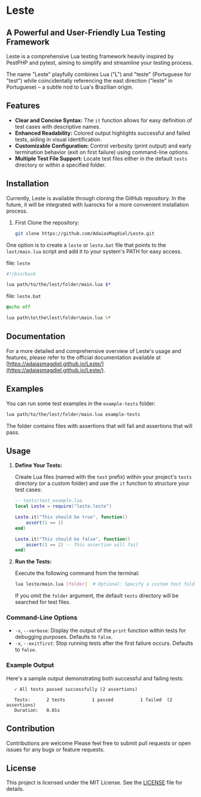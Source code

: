 # Leste

## A Powerful and User-Friendly Lua Testing Framework

Leste is a comprehensive Lua testing framework heavily inspired by PestPHP and pytest, aiming to simplify and streamline your testing process.

The name "Leste" playfully combines Lua ("L") and "teste" (Portuguese for "test") while coincidentally referencing the east direction ("leste" in Portuguese) – a subtle nod to Lua's Brazilian origin.

## Features

- **Clear and Concise Syntax:** The `it` function allows for easy definition of test cases with descriptive names.
- **Enhanced Readability:** Colored output highlights successful and failed tests, aiding in visual identification.
- **Customizable Configuration:** Control verbosity (print output) and early termination behavior (exit on first failure) using command-line options.
- **Multiple Test File Support:** Locate test files either in the default `tests` directory or within a specified folder.

## Installation

Currently, Leste is available through cloning the GitHub repository. In the future, it will be integrated with luarocks for a more convenient installation process.

1. First Clone the repository:

   ```bash
   git clone https://github.com/AdaiasMagdiel/Leste.git
   ```

One option is to create a `leste` or `leste.bat` file that points to
the `lest/main.lua` script and add it to your system's PATH for easy access.

file: `leste`
```bash
#!/bin/bash

lua path/to/the/lest/folder/main.lua $*
```

file: `leste.bat`
```cmd
@echo off

lua path\to\the\lest\folder\main.lua %*
```

## Documentation

For a more detailed and comprehensive overview of Leste's usage and features, please refer to the official documentation available at [https://adaiasmagdiel.github.io/Leste/](https://adaiasmagdiel.github.io/Leste/).

## Examples

You can run some test examples in the `example-tests` folder:

```bash
lua path/to/the/lest/folder/main.lua example-tests
```

The folder contains files with assertions that will fail and assertions that will pass.

## Usage

1. **Define Your Tests:**

   Create Lua files (named with the `test` prefix) within your project's `tests` directory (or a custom folder) and use the `it` function to structure your test cases:

   ```lua
   -- tests/test_example.lua
   local Leste = require("leste.leste")

   Leste.it("This should be true", function()
       assert(1 == 1)
   end)

   Leste.it("This should be false", function()
       assert(1 == 2) -- This assertion will fail
   end)
   ```

2. **Run the Tests:**

   Execute the following command from the terminal:

   ```bash
   lua leste/main.lua [folder]  # Optional: Specify a custom test folder
   ```

   If you omit the `folder` argument, the default `tests` directory will be searched for test files.

### Command-Line Options

- `-v`, `--verbose`: Display the output of the `print` function within tests for debugging purposes. Defaults to `false`.
- `-x`, `--exitfirst`: Stop running tests after the first failure occurs. Defaults to `false`.

### Example Output

Here's a sample output demonstrating both successful and failing tests:

```
   ✓ All tests passed successfully (2 assertions)

   Tests:      2 tests          1 passed          1 failed  (2 assertions)
   Duration:   0.01s
```

## Contribution

Contributions are welcome Please feel free to submit pull requests or open issues for any bugs or feature requests.

## License

This project is licensed under the MIT License. See the [LICENSE](LICENSE) file for details.
